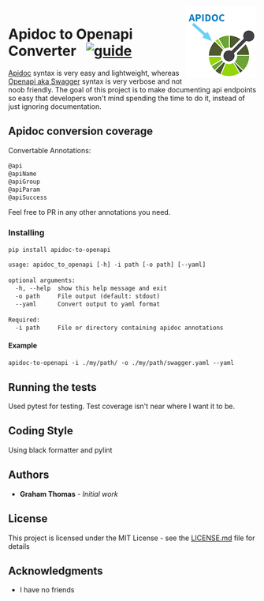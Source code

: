 <img src="docs/apidoc-to-openapi_144px.png" align="right" />

# Apidoc to Openapi Converter &nbsp; [![guide](https://img.shields.io/pypi/v/apidoc-to-openapi)](https://github.com/grahammthomas/apidoc_to_openapi)

[Apidoc](http://apidocjs.com/) syntax is very easy and lightweight, whereas [Openapi aka Swagger](https://swagger.io/docs/specification/about/) syntax is very verbose and not noob friendly. The goal of this project is to make documenting api endpoints so easy that developers won't mind spending the time to do it, instead of just ignoring documentation.

## Apidoc conversion coverage

Convertable Annotations:

```
@api
@apiName
@apiGroup
@apiParam
@apiSuccess
```

Feel free to PR in any other annotations you need.

### Installing

```
pip install apidoc-to-openapi
```

```
usage: apidoc_to_openapi [-h] -i path [-o path] [--yaml]

optional arguments:
  -h, --help  show this help message and exit
  -o path     File output (default: stdout)
  --yaml      Convert output to yaml format

Required:
  -i path     File or directory containing apidoc annotations
```

#### Example

```
apidoc-to-openapi -i ./my/path/ -o ./my/path/swagger.yaml --yaml
```

## Running the tests

Used pytest for testing. Test coverage isn't near where I want it to be.

## Coding Style

Using black formatter and pylint

## Authors

- **Graham Thomas** - _Initial work_

## License

This project is licensed under the MIT License - see the [LICENSE.md](LICENSE.md) file for details

## Acknowledgments

- I have no friends
